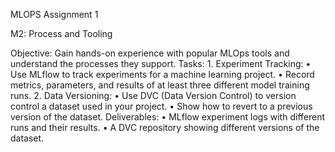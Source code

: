 MLOPS Assignment 1

M2: Process and Tooling

Objective: Gain hands-on experience with popular MLOps tools and understand the processes they support.
Tasks:
	1.	Experiment Tracking:
	•	Use MLflow to track experiments for a machine learning project.
	•	Record metrics, parameters, and results of at least three different model training runs.
	2.	Data Versioning:
	•	Use DVC (Data Version Control) to version control a dataset used in your project.
	•	Show how to revert to a previous version of the dataset.
Deliverables:
	•	MLflow experiment logs with different runs and their results.
	•	A DVC repository showing different versions of the dataset.


